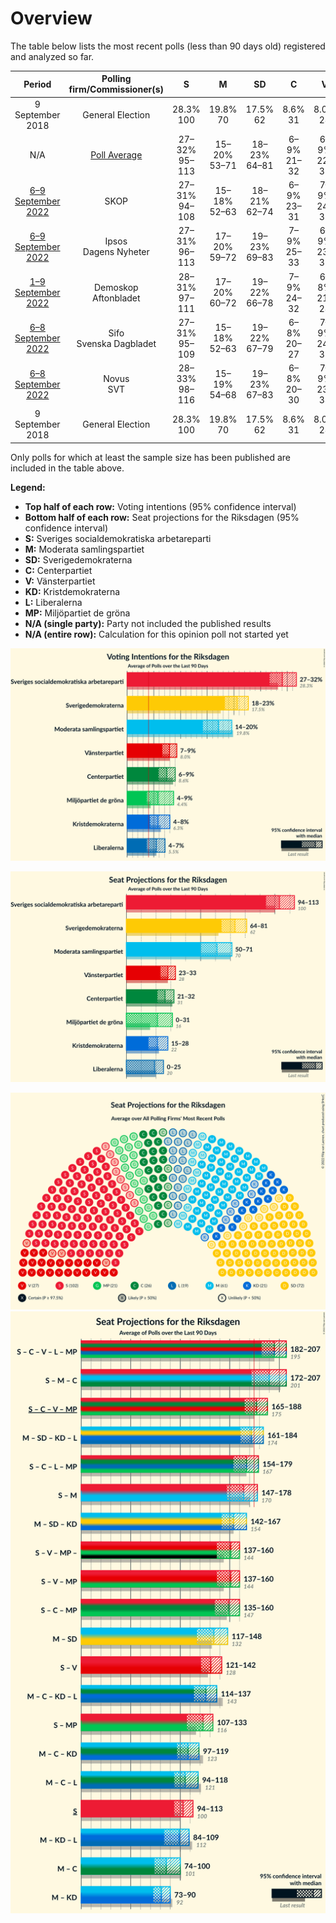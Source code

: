 # Overview

The table below lists the most recent polls (less than 90 days old) registered and analyzed so far.

| Period     | Polling firm/Commissioner(s) | S | M | SD | C | V | KD | L | MP |
|:----------:|:----------------------------:|:--:|:--:|:--:|:--:|:--:|:--:|:--:|:--:|
| 9 September 2018 | General Election | 28.3% <br> 100 | 19.8% <br> 70 | 17.5% <br> 62 | 8.6% <br> 31 | 8.0% <br> 28 | 6.3% <br> 22 | 5.5% <br> 20 | 4.4% <br> 16 |
| N/A | [Poll Average](average.html) | 27–32% <br> 95–113 | 15–20% <br> 53–71 | 18–23% <br> 64–81 | 6–9% <br> 21–32 | 6–9% <br> 22–32 | 4–7% <br> 15–25 | 4–7% <br> 0–24 | 4–8% <br> 0–28 |
| [6–9 September 2022](2022-09-09-SKOP.html) | SKOP | 27–31% <br> 94–108 | 15–18% <br> 52–63 | 18–21% <br> 62–74 | 6–9% <br> 23–31 | 7–9% <br> 24–32 | 5–7% <br> 18–25 | 5–7% <br> 18–25 | 6–9% <br> 22–30 |
| [6–9 September 2022](2022-09-09-Ipsos.html) | Ipsos <br> Dagens Nyheter | 27–31% <br> 96–113 | 17–20% <br> 59–72 | 19–23% <br> 69–83 | 7–9% <br> 25–33 | 6–9% <br> 23–31 | 4–6% <br> 0–21 | 3–5% <br> 0–18 | 5–7% <br> 17–25 |
| [1–9 September 2022](2022-09-09-Demoskop.html) | Demoskop <br> Aftonbladet | 28–31% <br> 97–111 | 17–20% <br> 60–72 | 19–22% <br> 66–78 | 7–9% <br> 24–32 | 6–8% <br> 21–28 | 4–6% <br> 16–22 | 4–6% <br> 14–21 | 4–6% <br> 16–22 |
| [6–8 September 2022](2022-09-08-Sifo.html) | Sifo <br> Svenska Dagbladet | 27–31% <br> 95–109 | 15–18% <br> 52–63 | 19–22% <br> 67–79 | 6–8% <br> 20–27 | 7–9% <br> 24–32 | 5–7% <br> 18–25 | 5–7% <br> 18–25 | 5–7% <br> 19–26 |
| [6–8 September 2022](2022-09-08-Novus.html) | Novus <br> SVT | 28–33% <br> 98–116 | 15–19% <br> 54–68 | 19–23% <br> 67–83 | 6–8% <br> 20–30 | 7–9% <br> 23–33 | 5–7% <br> 17–25 | 4–6% <br> 15–23 | 4–6% <br> 0–20 |
| 9 September 2018 | General Election | 28.3% <br> 100 | 19.8% <br> 70 | 17.5% <br> 62 | 8.6% <br> 31 | 8.0% <br> 28 | 6.3% <br> 22 | 5.5% <br> 20 | 4.4% <br> 16 |

Only polls for which at least the sample size has been published are included in the table above.

**Legend:**
+ **Top half of each row:** Voting intentions (95% confidence interval)
+ **Bottom half of each row:** Seat projections for the Riksdagen (95% confidence interval)
+ **S:** Sveriges socialdemokratiska arbetareparti
+ **M:** Moderata samlingspartiet
+ **SD:** Sverigedemokraterna
+ **C:** Centerpartiet
+ **V:** Vänsterpartiet
+ **KD:** Kristdemokraterna
+ **L:** Liberalerna
+ **MP:** Miljöpartiet de gröna
+ **N/A (single party):** Party not included the published results
+ **N/A (entire row):** Calculation for this opinion poll not started yet


![Graph with voting intentions not yet produced](average.png "Voting Intentions")

![Graph with seats not yet produced](average-seats.png "Seats")

![Graph with seating plan not yet produced](average-seating-plan.png "Seating Plan")
![Graph with coalitions seats not yet produced](average-coalitions-seats.png "Coalitions Seats")
